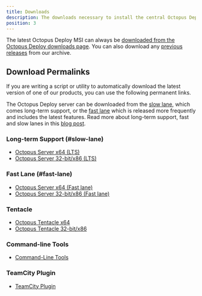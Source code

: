 ```yaml
---
title: Downloads
description: The downloads necessary to install the central Octopus Deploy Server, Tentacles, Command-line Tools, and the TeamCity Plugin.
position: 3
---
```

The latest Octopus Deploy MSI can always be [downloaded from the Octopus Deploy downloads page](https://octopus.com/downloads). You can also download any [previous releases](https://octopus.com/downloads/previous) from our archive.

## Download Permalinks

If you are writing a script or utility to automatically download the latest version of one of our products, you can use the following permanent links.

The Octopus Deploy server can be downloaded from the [slow lane](#slow-lane), which comes long-term support, or the [fast lane](#fast-lane) which is released more frequently and includes the latest features. Read more about long-term support, fast and slow lanes in this [blog post](https://octopus.com/blog/octopus-release-2018.10-lts).

### Long-term Support (#slow-lane)

- [Octopus Server x64 (LTS)](https://octopus.com/downloads/slowlane/WindowsX64/OctopusServer)
- [Octopus Server 32-bit/x86 (LTS)](https://octopus.com/downloads/slowlane/WindowsX86/OctopusServer)

### Fast Lane (#fast-lane)

- [Octopus Server x64 (Fast lane)](https://octopus.com/downloads/fastlane/WindowsX64/OctopusServer)
- [Octopus Server 32-bit/x86 (Fast lane)](https://octopus.com/downloads/fastlane/WindowsX86/OctopusServer)

### Tentacle

 - [Octopus Tentacle x64](https://octopus.com/downloads/latest/WindowsX64/OctopusTentacle)
 - [Octopus Tentacle 32-bit/x86](https://octopus.com/downloads/latest/WindowsX86/OctopusTentacle)

### Command-line Tools

 - [Command-Line Tools](https://octopus.com/downloads/latest/CommandLineTools)

### TeamCity Plugin

 - [TeamCity Plugin](https://octopus.com/downloads/latest/TeamCityPlugin)
